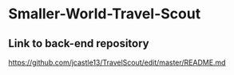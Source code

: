 # Smaller-World-Travel-Scout

## Link to back-end repository
https://github.com/jcastle13/TravelScout/edit/master/README.md
